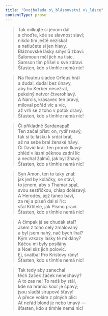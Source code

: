 ```yaml
---
title: "Dvojbalada o\_bláznovství v\_lásce"
contentType: prose
---
```


> Tak milkujte si jenom dál  
> a choďte, kde se slavnost slaví;  
> nikdo tím ještě nezískal  
> a natlučete si jen hlavy.  
> Bláznovské lásky smyslů zbaví:  
> Šalomoun měl jich na tisíc,  
> Samson tím přišel o své zdraví.  
> Šťasten, kdo s tímhle nemá nic!

> Na floutnu sladce Orfeus hrál  
> a dudal, dudal bez únavy,  
> aby ho Kerber nesežral,  
> pekelný netvor čtverohlavý.  
> A Narcis, krasavec ten pravý,  
> miloval pořád víc a víc,  
> až vrh se z toho v potok dravý.  
> Šťasten, kdo s tímhle nemá nic!

> Či příkladně Sardanapal!  
> Ten začal příst: on, rytíř rvavý,  
> tak si tu lásku k srdci bral,  
> až na sebe bral ženské hávy.  
> Či David král, ten prorok lkavý:  
> zhléd v lázni pěknou zadní líc  
> a nechal žalmů, jak byl žhavý.  
> Šťasten, kdo s tímhle nemá nic!

> Syn Amon, ten to taky znal:  
> jak jed by koláčky, se staví,  
> to jenom, aby s Thamar spal,  
> svou sestřičkou, chlap dolézavý.  
> A Herodes, jejž tanec baví,  
> za rej a píseň dal si říc:  
> sťal Křtitele, jak Písmo praví.  
> Šťasten, kdo s tímhle nemá nic!

> A čímpak já se chudák stal?  
> Jsem z toho celý zmalovaný  
> a byl jsem nahý, nač bych lhal?  
> Kým vzkazy lásky té mi dány?  
> Káčou mi byly posílány  
> a Noel slíz jich polovic.  
> Ej, svatba! Pro Kristovy rány!  
> Šťasten, kdo s tímhle nemá nic!

> Tak tedy aby zanechal  
> těch žaček žáček nenechavý?  
> A to zas ne! To radš by stál,  
> kde na hranici kouř je čpavý;  
> jsou sladší sirupové šťávy!  
> A přece volám z plných plic:  
> Ať neřád blond je nebo tmavý —  
> šťasten, kdo s tímhle nemá nic!
